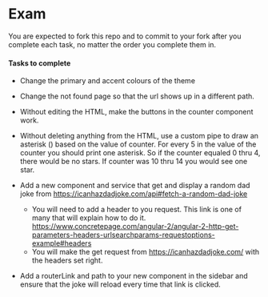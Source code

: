 # Exam
You are expected to fork this repo and to commit to your fork after you complete each task, no matter the order you complete them in.

#### Tasks to complete
- Change the primary and accent colours of the theme

- Change the not found page so that the url shows up in a different path. 

- Without editing the HTML, make the buttons in the counter component work. 

- Without deleting anything from the HTML, use a custom pipe to draw an asterisk () based on the value of counter. For every 5 in the value of the counter you should print one asterisk. So if the counter equaled 0 thru 4, there would be no stars. If counter was 10 thru 14 you would see one star. 

- Add a new component and service that get and display a random dad joke from https://icanhazdadjoke.com/api#fetch-a-random-dad-joke 
  - You will need to add a header to you request. This link is one of many that will explain how to do it. https://www.concretepage.com/angular-2/angular-2-http-get-parameters-headers-urlsearchparams-requestoptions-example#headers
  - You will make the get request from https://icanhazdadjoke.com/ with the headers set right. 
 
 - Add a routerLink and path to your new component in the sidebar and ensure that the joke will reload every time that link is clicked.
